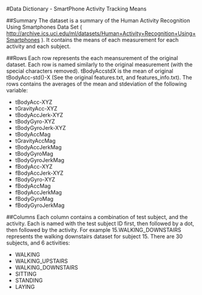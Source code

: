 #Data Dictionary - SmartPhone Activity Tracking Means

##Summary
The dataset is a summary of the Human Activity Recognition Using Smartphones Data Set ( http://archive.ics.uci.edu/ml/datasets/Human+Activity+Recognition+Using+Smartphones ).
It contains the means of each measurement for each activity and each subject.

##Rows
Each row represents the each meansurement of the original dataset.  Each row is named similarly to the original measurement (with the special characters removed).  tBodyAccstdX is the mean of original tBodyAcc-std()-X (See the original features.txt, and features_info.txt).  The rows contains the averages of the mean and stdeviation of the following variable:  
* tBodyAcc-XYZ
* tGravityAcc-XYZ
* tBodyAccJerk-XYZ
* tBodyGyro-XYZ
* tBodyGyroJerk-XYZ
* tBodyAccMag
* tGravityAccMag
* tBodyAccJerkMag
* tBodyGyroMag
* tBodyGyroJerkMag
* fBodyAcc-XYZ
* fBodyAccJerk-XYZ
* fBodyGyro-XYZ
* fBodyAccMag
* fBodyAccJerkMag
* fBodyGyroMag
* fBodyGyroJerkMag

##Columns
Each column contains a combination of test subject, and the activity.  Each is named with the test subject ID first, then followed by a dot, then followed by the activity.  For example 15.WALKING_DOWNSTAIRS represents the walking downstairs dataset for subject 15.  There are 30 subjects, and 6 activities:
* WALKING
* WALKING_UPSTAIRS
* WALKING_DOWNSTAIRS
* SITTING
* STANDING
* LAYING